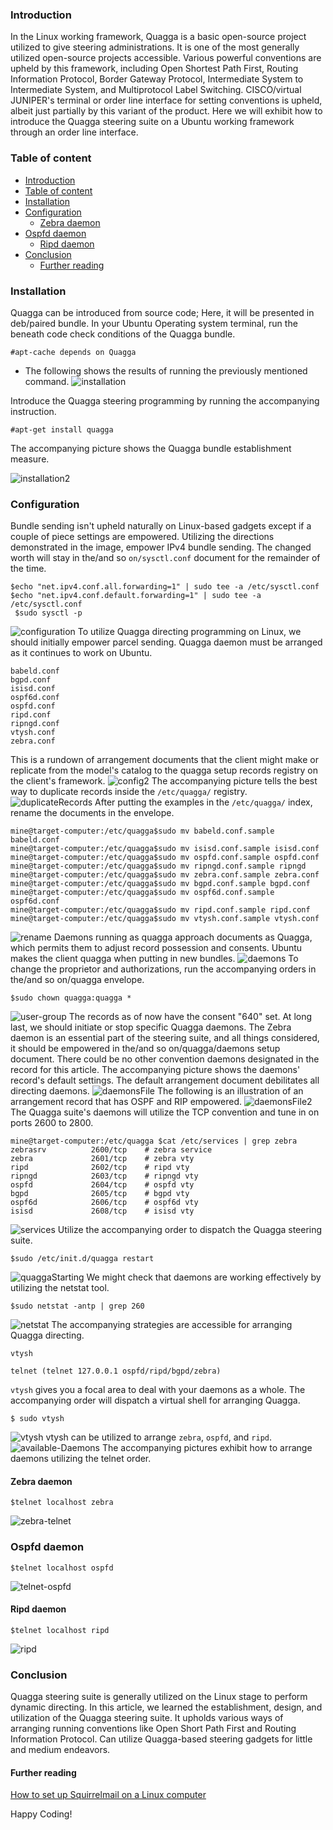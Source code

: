 ### Introduction
In the Linux working framework, Quagga is a basic open-source project utilized to give steering administrations. 
It is one of the most generally utilized open-source projects accessible. Various powerful conventions are upheld by this framework, including Open Shortest Path First, Routing Information Protocol, Border Gateway Protocol, Intermediate System to Intermediate System, and Multiprotocol Label Switching. 
CISCO/virtual JUNIPER's terminal or order line interface for setting conventions is upheld, albeit just partially by this variant of the product. 
Here we will exhibit how to introduce the Quagga steering suite on a Ubuntu working framework through an order line interface.
### Table of content
- [Introduction](#introduction)
- [Table of content](#table-of-content)
- [Installation](#installation)
- [Configuration](#configuration)
  - [Zebra daemon](#zebra-daemon)
- [Ospfd daemon](#ospfd-daemon)
  - [Ripd daemon](#ripd-daemon)
- [Conclusion](#conclusion)
  - [Further reading](#further-reading)
### Installation 
Quagga can be introduced from source code; Here, it will be presented in deb/paired bundle. 
In your Ubuntu Operating system terminal, run the beneath code check conditions of the Quagga bundle.
```
#apt-cache depends on Quagga
```
- The following shows the results of running the previously mentioned command.
  ![installation](installation.png "installation")

Introduce the Quagga steering programming by running the accompanying instruction. 
```
#apt-get install quagga
```
The accompanying picture shows the Quagga bundle establishment measure.

![installation2](installation2.png)
### Configuration
Bundle sending isn't upheld naturally on Linux-based gadgets except if a couple of piece settings are empowered. 
Utilizing the directions demonstrated in the image, empower IPv4 bundle sending. The changed worth will stay in the/and so `on/sysctl.conf` document for the remainder of the time.
```
$echo "net.ipv4.conf.all.forwarding=1" | sudo tee -a /etc/sysctl.conf 
$echo "net.ipv4.conf.default.forwarding=1" | sudo tee -a /etc/sysctl.conf 
 $sudo sysctl -p
 ```
![configuration](configuration.png)
To utilize Quagga directing programming on Linux, we should initially empower parcel sending. Quagga daemon must be arranged as it continues to work on Ubuntu.
```
babeld.conf
bgpd.conf
isisd.conf
ospf6d.conf
ospfd.conf
ripd.conf
ripngd.conf
vtysh.conf
zebra.conf
```
This is a rundown of arrangement documents that the client might make or replicate from the model's catalog to the quagga setup records registry on the client's framework.
![config2](config2.png)
The accompanying picture tells the best way to duplicate records inside the `/etc/quagga/` registry.
![duplicateRecords](duplicateRecords.png)
After putting the examples in the `/etc/quagga/` index, rename the documents in the envelope.
```
mine@target-computer:/etc/quagga$sudo mv babeld.conf.sample babeld.conf
mine@target-computer:/etc/quagga$sudo mv isisd.conf.sample isisd.conf
mine@target-computer:/etc/quagga$sudo mv ospfd.conf.sample ospfd.conf
mine@target-computer:/etc/quagga$sudo mv ripngd.conf.sample ripngd
mine@target-computer:/etc/quagga$sudo mv zebra.conf.sample zebra.conf
mine@target-computer:/etc/quagga$sudo mv bgpd.conf.sample bgpd.conf
mine@target-computer:/etc/quagga$sudo mv ospf6d.conf.sample ospf6d.conf
mine@target-computer:/etc/quagga$sudo mv ripd.conf.sample ripd.conf
mine@target-computer:/etc/quagga$sudo mv vtysh.conf.sample vtysh.conf
```
![rename](rename.png)
Daemons running as quagga approach documents as Quagga, which permits them to adjust record possession and consents. Ubuntu makes the client quagga when putting in new bundles.
![daemons](daemons.png)
To change the proprietor and authorizations, run the accompanying orders in the/and so on/quagga envelope.
```
$sudo chown quagga:quagga *
```
![user-group](user-group.png)
The records as of now have the consent "640" set. 
At long last, we should initiate or stop specific Quagga daemons. The Zebra daemon is an essential part of the steering suite, and all things considered, it should be empowered in the/and so on/quagga/daemons setup document. There could be no other convention daemons designated in the record for this article. 
The accompanying picture shows the daemons' record's default settings. The default arrangement document debilitates all directing daemons.
![daemonsFile](daemonsFile.png)
The following is an illustration of an arrangement record that has OSPF and RIP empowered.
![daemonsFile2](dF2.png)
The Quagga suite's daemons will utilize the TCP convention and tune in on ports 2600 to 2800.
```
mine@target-computer:/etc/quagga $cat /etc/services | grep zebra
zebrasrv          2600/tcp    # zebra service
zebra             2601/tcp    # zebra vty
ripd              2602/tcp    # ripd vty 
ripngd            2603/tcp    # ripngd vty 
ospfd             2604/tcp    # ospfd vty
bgpd              2605/tcp    # bgpd vty 
ospf6d            2606/tcp    # ospf6d vty 
isisd             2608/tcp    # isisd vty 
```
![services](services.png)
Utilize the accompanying order to dispatch the Quagga steering suite.
```
$sudo /etc/init.d/quagga restart
```
![quaggaStarting](quaggaStarting.png)
We might check that daemons are working effectively by utilizing the netstat tool.
```
$sudo netstat -antp | grep 260
```
![netstat](netstat.png)
The accompanying strategies are accessible for arranging Quagga directing.
```
vtysh

telnet (telnet 127.0.0.1 ospfd/ripd/bgpd/zebra)
```
`vtysh` gives you a focal area to deal with your daemons as a whole. The accompanying order will dispatch a virtual shell for arranging Quagga.
```
$ sudo vtysh
```
![vtysh](vtysh.png)
vtysh can be utilized to arrange `zebra`, `ospfd`, and `ripd`.
![available-Daemons](available-daemons-in-vtysh.png)
The accompanying pictures exhibit how to arrange daemons utilizing the telnet order.
#### Zebra daemon
```
$telnet localhost zebra
```
![zebra-telnet](zebra-telnet.png)
### Ospfd daemon
```
$telnet localhost ospfd
```
![telnet-ospfd](telnet-ospfd.png)
#### Ripd daemon
```
$telnet localhost ripd
```
![ripd](ripd.png)

### Conclusion
Quagga steering suite is generally utilized on the Linux stage to perform dynamic directing. In this article, we learned the establishment, design, and utilization of the Quagga steering suite. It upholds various ways of arranging running conventions like Open Short Path First and Routing Information Protocol. Can utilize Quagga-based steering gadgets for little and medium endeavors.

#### Further reading
[How to set up Squirrelmail on a Linux computer](https://squirrelmail.org/docs/admin/admin-3.html)

Happy Coding!